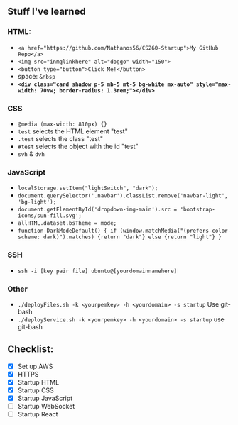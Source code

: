 ## Stuff I've learned
### HTML:
- ``<a href="https://github.com/Nathanos56/CS260-Startup">My GitHub Repo</a>``
- ``<img src="inmglinkhere" alt="doggo" width="150">``
- ``<button type="button">Click Me!</button>``
- space: ``&nbsp``
- **``<div class="card shadow p-5 mb-5 mt-5 bg-white mx-auto" style="max-width: 70vw; border-radius: 1.3rem;"></div>``**

### CSS
- ``@media (max-width: 810px) {}``
- ``test``   selects the HTML element "test"
- ``.test``  selects the class "test"
- ``#test``  selects the object with the id "test"
- ``svh`` & ``dvh``

### JavaScript
- ``localStorage.setItem("lightSwitch", "dark");``
- ``document.querySelector('.navbar').classList.remove('navbar-light', 'bg-light');``
- ``document.getElementById('dropdown-img-main').src = 'bootstrap-icons/sun-fill.svg';``
- ``allHTML.dataset.bsTheme = mode;``
- ``function DarkModeDefault() {
    if (window.matchMedia("(prefers-color-scheme: dark)").matches) {return "dark"} else {return "light"}
}``

### SSH
- ``ssh -i [key pair file] ubuntu@[yourdomainnamehere]``
### Other
- ``./deployFiles.sh -k <yourpemkey> -h <yourdomain> -s startup``    Use git-bash
- ``./deployService.sh -k <yourpemkey> -h <yourdomain> -s startup``  use git-bash

## Checklist:
- [X] Set up AWS
- [X] HTTPS
- [X] Startup HTML
- [X] Startup CSS
- [X] Startup JavaScript
- [ ] Startup WebSocket
- [ ] Startup React
